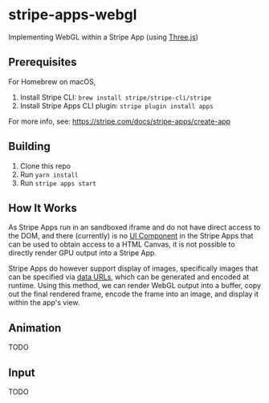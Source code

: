 # stripe-apps-webgl

Implementing WebGL within a Stripe App (using [Three.js](https://github.com/mrdoob/three.js/))

## Prerequisites

For Homebrew on macOS,

1. Install Stripe CLI: `brew install stripe/stripe-cli/stripe`
2. Install Stripe Apps CLI plugin: `stripe plugin install apps`

For more info, see: https://stripe.com/docs/stripe-apps/create-app

## Building

1. Clone this repo
2. Run `yarn install`
3. Run `stripe apps start`

## How It Works

As Stripe Apps run in an sandboxed iframe and do not have direct access to the DOM, and there (currently) is no [UI Component](https://stripe.com/docs/stripe-apps/components) in the Stripe Apps that can be used to obtain access to a HTML Canvas, it is not possible to directly render GPU output into a Stripe App.

Stripe Apps do however support display of images, specifically images that can be specified via [data URLs](https://stripe.com/docs/stripe-apps/components/img#data-urls), which can be generated and encoded at runtime.  Using this method, we can render WebGL output into a buffer, copy out the final rendered frame, encode the frame into an image, and display it within the app's view.

## Animation

TODO

## Input

TODO
